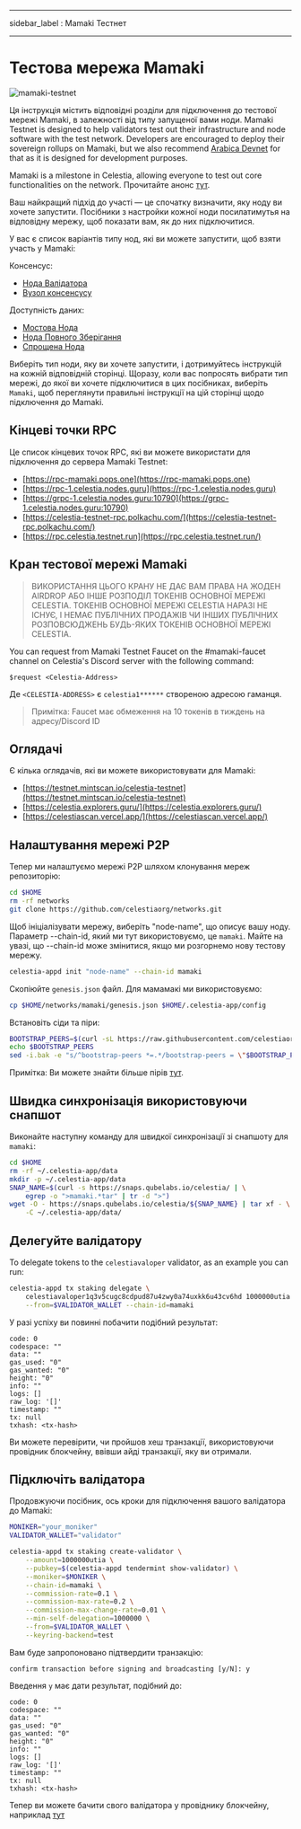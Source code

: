 - - -
sidebar_label : Mamaki Тестнет
- - -

# Тестова мережа Mamaki

![mamaki-testnet](/img/mamaki.png)

Ця інструкція містить відповідні розділи для підключення до тестової мережі Mamaki, в залежності від типу запущеної вами ноди. Mamaki Testnet is designed to help validators test out their infrastructure and node software with the test network. Developers are encouraged to deploy their sovereign rollups on Mamaki, but we also recommend [Arabica Devnet](./arabica-devnet.md) for that as it is designed for development purposes.

Mamaki is a milestone in Celestia, allowing everyone to test out core functionalities on the network. Прочитайте анонс [тут](https://blog.celestia.org/celestia-testnet-introduces-alpha-data-availability-api/).

Ваш найкращий підхід до участі — це спочатку визначити, яку ноду ви хочете запустити. Посібники з настройки кожної ноди посилатимутья на відповідну мережу, щоб показати вам, як до них підключитися.

У вас є список варіантів типу нод, які ви можете запустити, щоб взяти участь у Mamaki:

Консенсус:

* [Нода Валідатора](./validator-node.md)
* [Вузол консенсусу](./consensus-full-node.md)

Доступність даних:

* [Мостова Нода](./bridge-node.md)
* [Нода Повного Зберігання](./full-storage-node.md)
* [Спрощена Нода](./light-node.md)

Виберіть тип ноди, яку ви хочете запустити, і дотримуйтесь інструкцій на кожній відповідній сторінці. Щоразу, коли вас попросять вибрати тип мережі, до якої ви хочете підключитися в цих посібниках, виберіть `Mamaki`, щоб переглянути правильні інструкції на цій сторінці щодо підключення до Mamaki.

## Кінцеві точки RPC

Це список кінцевих точок RPC, які ви можете використати для підключення до сервера Mamaki Testnet:

* [https://rpc-mamaki.pops.one](https://rpc-mamaki.pops.one)
* [https://rpc-1.celestia.nodes.guru](https://rpc-1.celestia.nodes.guru)
* [https://grpc-1.celestia.nodes.guru:10790](https://grpc-1.celestia.nodes.guru:10790)
* [https://celestia-testnet-rpc.polkachu.com/](https://celestia-testnet-rpc.polkachu.com/)
* [https://rpc.celestia.testnet.run](https://rpc.celestia.testnet.run/)

## Кран тестової мережі Mamaki

> ВИКОРИСТАННЯ ЦЬОГО КРАНУ НЕ ДАЄ ВАМ ПРАВА НА ЖОДЕН AIRDROP АБО ІНШЕ РОЗПОДІЛ ТОКЕНІВ ОСНОВНОЇ МЕРЕЖІ CELESTIA. ТОКЕНІВ ОСНОВНОЇ МЕРЕЖІ CELESTIA НАРАЗІ НЕ ІСНУЄ, І НЕМАЄ ПУБЛІЧНИХ ПРОДАЖІВ ЧИ ІНШИХ ПУБЛІЧНИХ РОЗПОВСЮДЖЕНЬ БУДЬ-ЯКИХ ТОКЕНІВ ОСНОВНОЇ МЕРЕЖІ CELESTIA.

You can request from Mamaki Testnet Faucet on the #mamaki-faucet channel on Celestia's Discord server with the following command:

```text
$request <Celestia-Address>
```

Де `<CELESTIA-ADDRESS>` є `celestia1******` створеною адресою гаманця.

> Примітка: Faucet має обмеження на 10 токенів в тиждень на адресу/Discord ID

## Оглядачі

Є кілька оглядачів, які ви можете використовувати для Mamaki:

* [https://testnet.mintscan.io/celestia-testnet](https://testnet.mintscan.io/celestia-testnet)
* [https://celestia.explorers.guru/](https://celestia.explorers.guru/)
* [https://celestiascan.vercel.app/](https://celestiascan.vercel.app/)

## Налаштування мережі P2P

Тепер ми налаштуємо мережі P2P шляхом клонування мереж репозиторію:

```sh
cd $HOME
rm -rf networks
git clone https://github.com/celestiaorg/networks.git
```

Щоб ініціалізувати мережу, виберіть "node-name", що описує вашу ноду. Параметр --chain-id, який ми тут використовуємо, це `mamaki`. Майте на увазі, що --chain-id може змінитися, якщо ми розгорнемо нову тестову мережу.

```sh
celestia-appd init "node-name" --chain-id mamaki
```

Скопіюйте `genesis.json` файл. Для мамамакі ми використовуємо:

```sh
cp $HOME/networks/mamaki/genesis.json $HOME/.celestia-app/config
```

Встановіть сіди та піри:

<!-- markdownlint-disable MD013 -->
```sh
BOOTSTRAP_PEERS=$(curl -sL https://raw.githubusercontent.com/celestiaorg/networks/master/mamaki/bootstrap-peers.txt | tr -d '\n')
echo $BOOTSTRAP_PEERS
sed -i.bak -e "s/^bootstrap-peers *=.*/bootstrap-peers = \"$BOOTSTRAP_PEERS\"/" $HOME/.celestia-app/config/config.toml
```
<!-- markdownlint-enable MD013 -->

Примітка: Ви можете знайти більше пірів [тут](https://github.com/celestiaorg/networks/blob/master/mamaki/peers.txt).

## Швидка синхронізація використовуючи снапшот

Виконайте наступну команду для швидкої синхронізації зі снапшоту для `mamaki`:

```sh
cd $HOME
rm -rf ~/.celestia-app/data
mkdir -p ~/.celestia-app/data
SNAP_NAME=$(curl -s https://snaps.qubelabs.io/celestia/ | \
    egrep -o ">mamaki.*tar" | tr -d ">")
wget -O - https://snaps.qubelabs.io/celestia/${SNAP_NAME} | tar xf - \
    -C ~/.celestia-app/data/
```

## Делегуйте валідатору

To delegate tokens to the `celestiavaloper` validator, as an example you can run:

```sh
celestia-appd tx staking delegate \
    celestiavaloper1q3v5cugc8cdpud87u4zwy0a74uxkk6u43cv6hd 1000000utia \
    --from=$VALIDATOR_WALLET --chain-id=mamaki
```

У разі успіху ви повинні побачити подібний результат:

```console
code: 0
codespace: ""
data: ""
gas_used: "0"
gas_wanted: "0"
height: "0"
info: ""
logs: []
raw_log: '[]'
timestamp: ""
tx: null
txhash: <tx-hash>
```

Ви можете перевірити, чи пройшов хеш транзакції, використовуючи провідник блокчейну, ввівши айді транзакції, яку ви отримали.

## Підключіть валідатора

Продовжуючи посібник, ось кроки для підключення вашого валідатора до Mamaki:

```sh
MONIKER="your_moniker"
VALIDATOR_WALLET="validator"

celestia-appd tx staking create-validator \
    --amount=1000000utia \
    --pubkey=$(celestia-appd tendermint show-validator) \
    --moniker=$MONIKER \
    --chain-id=mamaki \
    --commission-rate=0.1 \
    --commission-max-rate=0.2 \
    --commission-max-change-rate=0.01 \
    --min-self-delegation=1000000 \
    --from=$VALIDATOR_WALLET \
    --keyring-backend=test
```

Вам буде запропоновано підтвердити транзакцію:

```console
confirm transaction before signing and broadcasting [y/N]: y
```

Введення `y` має дати результат, подібний до:

```console
code: 0
codespace: ""
data: ""
gas_used: "0"
gas_wanted: "0"
height: "0"
info: ""
logs: []
raw_log: '[]'
timestamp: ""
tx: null
txhash: <tx-hash>
```

Тепер ви можете бачити свого валідатора у провіднику блокчейну, наприклад [тут](https://celestia.explorers.guru/)
